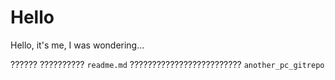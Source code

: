 <!-- in readme.md file -->
# Hello
Hello, it's me, I was wondering...

?????? ?????????? `readme.md` ????????????????????????? `another_pc_gitrepo`